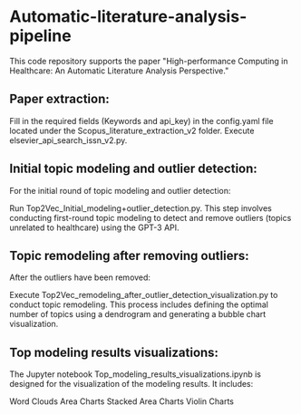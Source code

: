 # Automatic-literature-analysis-pipeline
This code repository supports the paper "High-performance Computing in Healthcare: An Automatic Literature Analysis Perspective."

## Paper extraction:

Fill in the required fields (Keywords and api_key) in the config.yaml file located under the Scopus_literature_extraction_v2 folder.
Execute elsevier_api_search_issn_v2.py.

## Initial topic modeling and outlier detection:

For the initial round of topic modeling and outlier detection:

Run Top2Vec_Initial_modeling+outlier_detection.py.
This step involves conducting first-round topic modeling to detect and remove outliers (topics unrelated to healthcare) using the GPT-3 API.

## Topic remodeling after removing outliers:

After the outliers have been removed:

Execute Top2Vec_remodeling_after_outlier_detection_visualization.py to conduct topic remodeling.
This process includes defining the optimal number of topics using a dendrogram and generating a bubble chart visualization.

## Top modeling results visualizations:

The Jupyter notebook Top_modeling_results_visualizations.ipynb is designed for the visualization of the modeling results. It includes:

Word Clouds
Area Charts
Stacked Area Charts
Violin Charts
